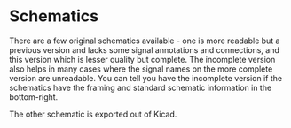 # Schematics

There are a few original schematics available - one is more readable but a previous version and lacks some signal annotations and connections, and this version which is lesser quality but complete.
The incomplete version also helps in many cases where the signal names on the more complete version are unreadable.
You can tell you have the incomplete version if the schematics have the framing and standard schematic information in the bottom-right.

The other schematic is exported out of Kicad.
